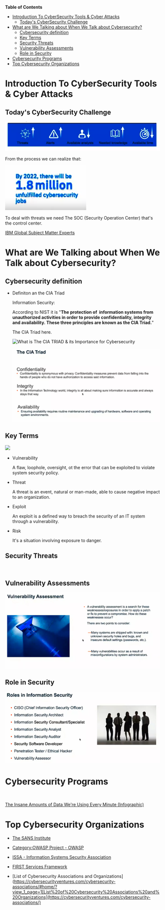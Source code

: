 <!-- START doctoc generated TOC please keep comment here to allow auto update -->

<!-- DON'T EDIT THIS SECTION, INSTEAD RE-RUN doctoc TO UPDATE -->

**Table of Contents**   

- [Introduction To CyberSecurity Tools & Cyber Attacks](#introduction-to-cybersecurity-tools--cyber-attacks)
  - [Today's CyberSecurity  Challenge](#todays-cybersecurity--challenge)
- [What are We Talking about When We Talk about Cybersecurity?](#what-are-we-talking-about-when-we-talk-about-cybersecurity)
  - [Cybersecurity definition](#cybersecurity-definition)
  - [Key Terms](#key-terms)
  - [Security Threats](#security-threats)
  - [Vulnerability Assessments](#vulnerability-assessments)
  - [Role in Security](#role-in-security)
- [Cybersecurity Programs](#cybersecurity-programs)
- [Top Cybersecurity Organizations](#top-cybersecurity-organizations)

<!-- END doctoc generated TOC please keep comment here to allow auto update -->

# Introduction To CyberSecurity Tools & Cyber Attacks

## Today's CyberSecurity  Challenge

![](../images/2022-08-03-01-45-12-image.png)

From the process we can realize that:

<img src="../images/2022-08-03-01-48-52-image.png" title="" alt="" data-align="center">

To deal with threats we need The SOC (Security Operation Center) that's the control center.

[IBM Global Subject Matter Experts](https://d3c33hcgiwev3.cloudfront.net/deHBQ5nPEem6SAq8ilBGGg_741bbdfe17884efb88e59dfe71281303_Your-IBM-Subject-Matter-Experts--Intro-to-Cybersecurity-tools.pdf?Expires=1659571200&Signature=XjP22ijhLH-29JXpRn6CLMFTaMZ46X~T6nEnl-vFq9lvy3BzRRyhcw~IcNXMxbiLWPjqKMY0sWIGIXQFOAYsIKvss~RF7P~h2vWmsijANmhpwT~42jNaaPrtCtsw97lLeec6dv9V-zO7B-aJpkQEoYQu56ZRNUdFDXLBcD97Hts_&Key-Pair-Id=APKAJLTNE6QMUY6HBC5A)

# What are We Talking about When We Talk about Cybersecurity?

## Cybersecurity definition

- Definiton an the CIA Triad
  
  Information Security: 
  
  According to NIST it is "**The protection of  information systems from unauthorized activities in order to provide confidentiality, integrity and availability. These three principles are known as the CIA Triad.**"
  
  The CIA Triad here.
  
  <img src="https://websitesecuritystore.com/wp-content/uploads/2021/08/cia-triad.svg" title="" alt="What is The CIA TRIAD & its Importance for Cybersecurity" data-align="center">
  
  ![](../images/2022-08-03-02-07-46-image.png)

## Key Terms

![](E:\Hacking_Courses\IBM_CyberSecurity\images\2022-08-03-02-09-59-image.png)

- Vulnerability
  
  A flaw, loophole, oversight, ot the error that can be exploited to violate system security policy.

- Threat
  
  A threat is an event, natural or man-made, able to cause negative impact to an organization.

- Exploit 
  
  An exploit is a defined way to breach the security of an IT system through a vulnerability.

- Risk
  
  It's a situation involving exposure to danger.

## Security Threats

<img title="" src="file:///E:/Hacking_Courses/IBM_CyberSecurity/images/2022-08-03-02-16-04-image.png" alt="" data-align="center">

## Vulnerability Assessments

![](../images/2022-08-03-02-17-21-image.png)

## Role in Security

![](../images/2022-08-03-02-19-25-image.png)

# Cybersecurity Programs

<img title="" src="file:///E:/Hacking_Courses/IBM_CyberSecurity/images/2022-08-03-02-37-01-image.png" alt="" data-align="center">

[The Insane Amounts of Data We're Using Every Minute (Infographic)](https://www.entrepreneur.com/article/314672)

# Top Cybersecurity Organizations

- [The SANS Institute](https://www.sans.org/)

- [Category:OWASP Project - OWASP](https://wiki.owasp.org/index.php/Category:OWASP_Project#tab=Project_Inventory)

- [ISSA - Information Systems Security Association](https://www.issa.org/)

- [FIRST Services Framework](https://www.first.org/standards/frameworks/)

- [List of Cybersecurity Associations and Organizations](https://cybersecurityventures.com/cybersecurity-associations/#home/?view_1_page=1[List%20of%20Cybersecurity%20Associations%20and%20Organizations](https://cybersecurityventures.com/cybersecurity-associations/)
